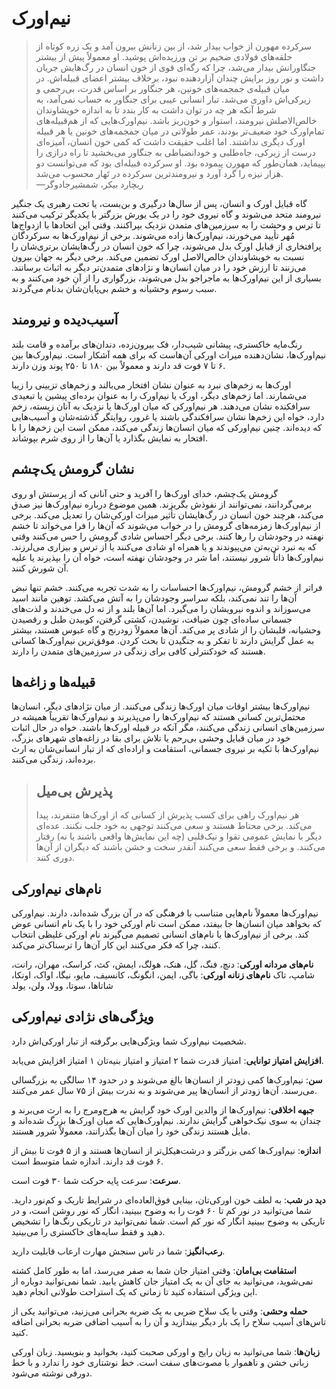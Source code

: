 # نیم‌اورک
> سرکرده مهورن از خواب بیدار شد، از بین زنانش بیرون آمد و یک زره کوتاه از حلقه‌های فولادی ضخیم بر تن ورزیده‌اش پوشید. او معمولاً پیش از بیشتر جنگاورانش بیدار می‌شد، چرا که رگه‌ای قوی از خون انسان در رگ‌هایش جریان داشت و نور روز برایش چندان آزاردهنده نبود، برخلاف بیشتر اعضای قبیله‌اش. در میان قبیله‌ی جمجمه‌های خونین، هر جنگاور بر اساس قدرت، بی‌رحمی و زیرکی‌اش داوری می‌شد. تبار انسانی عیبی برای جنگاور به حساب نمی‌آمد، به شرط آنکه هر چه در توان داشت به کار بندد تا به اندازه خویشاوندان خالص‌الاصلش نیرومند، استوار و خون‌ریز باشد. نیم‌اورک‌هایی که از هم‌قبیله‌های تمام‌اورک خود ضعیف‌تر بودند، عمر طولانی در میان جمجمه‌های خونین یا هر قبیله اورک دیگری نداشتند. اما اغلب حقیقت داشت که کمی خون انسان، آمیزه‌ای درست از زیرکی، جاه‌طلبی و خودانضباطی به جنگاور می‌بخشید تا راه درازی را بپیماید، همان‌طور که مهورن پیموده بود. او سرکرده قبیله‌ای بود که می‌توانست دو هزار نیزه را گرد آورد و نیرومندترین سرکرده در تَهار محسوب می‌شد.  
—ریچارد بیکر، شمشیرجادوگر

گاه قبایل اورک و انسان، پس از سال‌ها درگیری و بن‌بست، یا تحت رهبری یک جنگیر نیرومند متحد می‌شوند و گاه نیروی خود را در یک یورش بزرگتر با یکدیگر ترکیب می‌کنند تا ترس و وحشت را به سرزمین‌های متمدن نزدیک بپراکنند. وقتی این اتحادها با ازدواج‌ها مُهر تأیید می‌خورند، نیم‌اورک‌ها زاده می‌شوند. برخی از نیم‌اورک‌ها به سرکردگان پرافتخاری از قبایل اورک بدل می‌شوند، چرا که خون انسان در رگ‌هایشان برتری‌شان را نسبت به خویشاوندان خالص‌الاصل اورک تضمین می‌کند. برخی دیگر به جهان بیرون می‌زنند تا ارزش خود را در میان انسان‌ها و نژادهای متمدن‌تر دیگر به اثبات برسانند. بسیاری از این نیم‌اورک‌ها به ماجراجو بدل می‌شوند، بزرگواری را از آنِ خود می‌کنند و به سبب رسوم وحشیانه و خشم بی‌پایان‌شان بدنام می‌گردند.

## آسیب‌دیده و نیرومند
رنگ‌مایه خاکستری، پیشانی شیب‌دار، فک بیرون‌زده، دندان‌های برآمده و قامت بلند نیم‌اورک‌ها، نشان‌دهنده میراث اورکی آن‌هاست که برای همه آشکار است. نیم‌اورک‌ها بین ۶ تا ۷ فوت قد دارند و معمولاً بین ۱۸۰ تا ۲۵۰ پوند وزن دارند.

اورک‌ها به زخم‌های نبرد به عنوان نشان افتخار می‌بالند و زخم‌های تزیینی را زیبا می‌شمارند. اما زخم‌های دیگر، اورک یا نیم‌اورک را به عنوان برده‌ای پیشین یا تبعیدی سرافکنده نشان می‌دهند. هر نیم‌اورکی که میان اورک‌ها یا نزدیک به آنان زیسته، زخم دارد، خواه این زخم‌ها نشان سرافکندگی باشند یا غرور، روایتگر گذشته‌شان و آسیب‌هایی که دیده‌اند. چنین نیم‌اورکی که میان انسان‌ها زندگی می‌کند، ممکن است این زخم‌ها را با افتخار به نمایش بگذارد یا آن‌ها را از روی شرم بپوشاند.

## نشان گرومش یک‌چشم
گرومش یک‌چشم، خدای اورک‌ها را آفرید و حتی آنانی که از پرستش او روی برمی‌گردانند، نمی‌توانند از نفوذش بگریزند. همین موضوع درباره نیم‌اورک‌ها نیز صدق می‌کند، هرچند خون انسان در رگ‌هایشان تأثیر میراث اورکی‌شان را تعدیل می‌کند. برخی از نیم‌اورک‌ها زمزمه‌های گرومش را در خواب می‌شوند که آن‌ها را فرا می‌خواند تا خشم نهفته در وجودشان را رها کنند. برخی دیگر احساس شادی گرومش را حس می‌کنند وقتی که به نبرد تن‌به‌تن می‌پیوندند و یا همراه او شادی می‌کنند یا از ترس و بیزاری می‌لرزند. نیم‌اورک‌ها ذاتاً شرور نیستند، اما شر در وجودشان نهفته است، خواه آن را بپذیرند یا علیه آن شورش کنند.

فراتر از خشم گرومش، نیم‌اورک‌ها احساسات را به شدت تجربه می‌کنند. خشم تنها نبض آن‌ها را تند نمی‌کند، بلکه سراسر وجودشان را به آتش می‌کشد. توهین مانند اسید می‌سوزاند و اندوه نیرویشان را می‌گیرد. اما آن‌ها بلند و از ته دل می‌خندند و لذت‌های جسمانی ساده‌ای چون ضیافت، نوشیدن، کشتی گرفتن، کوبیدن طبل و رقصیدن وحشیانه، قلبشان را از شادی پر می‌کند. آن‌ها معمولاً زودرنج و گاه عبوس هستند، بیشتر به عمل گرایش دارند تا تفکر و به جنگیدن تا بحث کردن. موفق‌ترین نیم‌اورک‌ها کسانی هستند که خودکنترلی کافی برای زندگی در سرزمین‌های متمدن را دارند.

## قبیله‌ها و زاغه‌ها
نیم‌اورک‌ها بیشتر اوقات میان اورک‌ها زندگی می‌کنند. از میان نژادهای دیگر، انسان‌ها محتمل‌ترین کسانی هستند که نیم‌اورک‌ها را می‌پذیرند و نیم‌اورک‌ها تقریباً همیشه در سرزمین‌های انسانی زندگی می‌کنند، مگر آنکه در قبیله اورک‌ها باشند. خواه در حال اثبات خود در میان قبایل وحشی بی‌رحم یا تلاش برای بقا در زاغه‌های شهرهای بزرگ، نیم‌اورک‌ها با تکیه بر نیروی جسمانی، استقامت و اراده‌ای که از تبار انسانی‌شان به ارث برده‌اند، زندگی می‌کنند.

> ## پذیرش بی‌میل
> هر نیم‌اورک راهی برای کسب پذیرش از کسانی که از اورک‌ها متنفرند، پیدا می‌کند. برخی محتاط هستند و سعی می‌کنند توجهی به خود جلب نکنند. عده‌ای دیگر با نمایش عمومی تقوا و نیک‌قلبی (چه این نمایش‌ها واقعی باشند یا نه) رفتار می‌کنند. و برخی فقط سعی می‌کنند آنقدر سخت و خشن باشند که دیگران از آن‌ها دوری کنند.

## نام‌های نیم‌اورکی
نیم‌اورک‌ها معمولاً نام‌هایی متناسب با فرهنگی که در آن بزرگ شده‌اند، دارند. نیم‌اورکی که بخواهد میان انسان‌ها جا بیفتد، ممکن است نام اورکی خود را با یک نام انسانی عوض کند. برخی از نیم‌اورک‌ها با نام‌های انسانی تصمیم می‌گیرند نام اورکی غلیظی انتخاب کنند، چرا که فکر می‌کنند این کار آن‌ها را ترسناک‌تر می‌کند.

**نام‌های مردانه اورکی**: دنچ، فنگ، گل، هنک، هولگ، ایمش، کث، کراسک، مهران، رانت، شامپ، تاک
**نام‌های زنانه اورکی**: باگی، ایمن، انگونگ، کانسیف، مایو، نیگا، اواک، اونکا، شاتاها، سوتا، وولا، ولن، یولد

## ویژگی‌های نژادی نیم‌اورکی
شخصیت نیم‌اورک شما ویژگی‌هایی برگرفته از تبار اورکی‌اش دارد.

**افزایش امتیاز توانایی**: امتیاز قدرت شما ۲ امتیاز و امتیاز بنیه‌تان ۱ امتیاز افزایش می‌یابد.

**سن**: نیم‌اورک‌ها کمی زودتر از انسان‌ها بالغ می‌شوند و در حدود ۱۴ سالگی به بزرگسالی می‌رسند. آن‌ها زودتر از انسان‌ها پیر می‌شوند و به ندرت بیش از ۷۵ سال عمر می‌کنند.

**جبهه اخلاقی**: نیم‌اورک‌ها از والدین اورک خود گرایش به هرج‌ومرج را به ارث می‌برند و چندان به سوی نیک‌خواهی گرایش ندارند. نیم‌اورک‌هایی که میان اورک‌ها بزرگ شده‌اند و مایل هستند زندگی خود را میان آن‌ها بگذرانند، معمولاً شرور هستند.

**اندازه**: نیم‌اورک‌ها کمی بزرگتر و درشت‌هیکل‌تر از انسان‌ها هستند و از ۵ فوت تا بیش از ۶ فوت قد دارند. اندازه شما متوسط است.

**سرعت**: سرعت پایه حرکت شما ۳۰ فوت است.

**دید در شب**: به لطف خون اورکی‌تان، بینایی فوق‌العاده‌ای در شرایط تاریک و کم‌نور دارید. شما می‌توانید در نور کم تا ۶۰ فوت را به وضوح ببینید، انگار که نور روشن است، و در تاریکی به وضوح ببینید انگار که نور کم است. شما نمی‌توانید در تاریکی رنگ‌ها را تشخیص دهید و فقط سایه‌های خاکستری را می‌بینید.

**رعب‌انگیز**: شما در تاس سنجش مهارت ارعاب قابلیت دارید.

**استقامت بی‌امان**: وقتی امتیاز جان شما به صفر می‌رسد، اما به طور کامل کشته نمی‌شوید، می‌توانید به جای آن به یک امتیاز جان کاهش یابید. شما نمی‌توانید دوباره از این ویژگی استفاده کنید تا زمانی که یک استراحت طولانی انجام دهید.

**حمله وحشی**: وقتی با یک سلاح ضربی به یک ضربه بحرانی می‌زنید، می‌توانید یکی از تاس‌های آسیب سلاح را یک بار دیگر بیندازید و آن را به آسیب اضافی ضربه بحرانی اضافه کنید.

**زبان‌ها**: شما می‌توانید به زبان رایج و اورکی صحبت کنید، بخوانید و بنویسید. زبان اورکی زبانی خشن و ناهموار با مصوت‌های سفت است. خط نوشتاری خود را ندارد و با خط دورفی نوشته می‌شود.